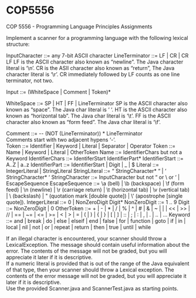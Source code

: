 # COP5556
COP 5556 - Programming Language Principles Assignments

Implement a scanner for a programming language with the following lexical structure:
 
InputCharacter ::=  any 7-bit ASCII character
LineTerminator ::=  LF |  CR  |  CR  LF
          	LF is the ASCII character also known as “newline”.  The Java character literal is ‘\n’.
          	CR is the ASII character also known as “return”, The Java character literal is ‘\r’.
          	CR immediately followed by LF counts as one line terminator, not two.

Input ::= (WhiteSpace | Comment | Token)*

WhiteSpace ::=  SP  | HT | FF | LineTerminator
          	SP is the ASCII character also known as “space”.  The Java char literal is ‘ ‘.
          	HT is the ASCII character also known as “horizontal tab”. The Java char literal is ‘\t’.
          	FF is the ASCII character also known as “form feed”.  The  Java char literal is ‘\f’.

Comment ::=  --  (NOT (LineTerminator)) *  LineTerminator  
	Comments start with two adjacent hypens ‘-’.  
Token ::= Identifier | Keyword | Literal | Separator | Operator
Token ::= Name | Keyword | Literal | OtherToken
Name ::= IdentifierChars but not a Keyword 
IdentifierChars ::= IdentiferStart IdentifierPart*
IdentifierStart ::= A..Z | a..z 
IdentifierPart ::= IdentifierStart |  Digit | _ | $
Literal ::= IntegerLiteral  |  StringLiteral
StringLiteral ::= “ StringCharacter* “  |  ‘ StringCharacter* ‘
StringCharacter ::= InputCharacter but not “ or \  or ‘   |   EscapeSequence
EscapeSequence ::= \a (bell) 
| \b  (backspace)
| \f (form feed)
| \n (newline)
| \r (carriage return)
| \t (horizontal tab) 
| \v (vertical tab)
| \\ (backslash)
| \" (quotation mark [double quote])
| \’ (apostrophe [single quote]). 
IntegerLiteral ::=  0 | NonZeroDigit  Digit*
NonZeroDigit ::= 1 .. 9
Digit ::= NonZeroDigit | 0
OtherToken ::=     +  |   -  |   *  |   /   |  % |    ^   |  #
    |  &   |  ~   |  |   |  <<  |  >>  |  //
    | ==   | ~=  | <= |   >=  |  <  |   >  |   =
    | (   |  )   |  {   |  }  |   [   |  ] |    ::
    | ;  |    :   |  , |    . |    .. |   ...
Keyword ::=      and     |   break   |   do     |    else    |   elseif   |  end 
    |  false   |   for    |    function  | goto   |    if    |     in
    |  local    |  nil     |   not    |    or    |     repeat   |  return
    |  then   |    true    |   until     | while


If an illegal character is encountered, your scanner should throw a LexicalException. The message should contain useful information about the error.  The contents of the message will not be graded, but you will appreciate it later if it is descriptive.  
If a numeric literal is provided that is out of the range of the Java equivalent of that type, then your scanner should throw a Lexical exception. 
 The contents of the error message will not be graded, but you will appreciate it later if it is descriptive.  
Use the provided Scanner.java and ScannerTest.java as starting points.   

